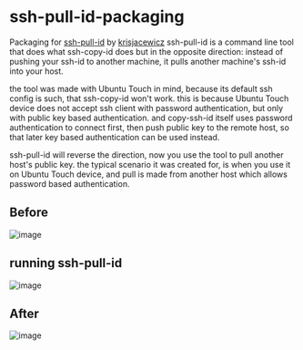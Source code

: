 # ssh-pull-id-packaging
Packaging for [ssh-pull-id](https://sourceforge.net/projects/ssh-pull-id/) by [krisjacewicz](https://sourceforge.net/u/krisjacewicz/)
ssh-pull-id is a command line tool that does what ssh-copy-id does but in the opposite direction: instead of pushing your ssh-id to another machine, it pulls another machine's ssh-id into your host.

the tool was made with Ubuntu Touch in mind, because its default ssh config is such, that ssh-copy-id won't work. this is because Ubuntu Touch device does not accept ssh client with password authentication, but only with public key based authentication. and copy-ssh-id itself uses password authentication to connect first, then push public key to the remote host, so that later key based authentication can be used instead.

ssh-pull-id will reverse the direction, now you use the tool to pull another host's public key. the typical scenario it was created for, is when you use it on Ubuntu Touch device, and pull is made from another host which allows password based authentication.

## Before
![image](https://user-images.githubusercontent.com/10421851/162029364-aa55f3b3-f944-4b70-bbbb-edb23bac2037.png)


## running ssh-pull-id
![image](https://user-images.githubusercontent.com/10421851/162029403-6deccb36-4630-4b72-9d4d-edbdfdf38449.png)

## After
![image](https://user-images.githubusercontent.com/10421851/162029469-87b34e78-9f39-43fb-858a-d19c78182416.png)
